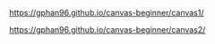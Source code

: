 https://gphan96.github.io/canvas-beginner/canvas1/

https://gphan96.github.io/canvas-beginner/canvas2/
